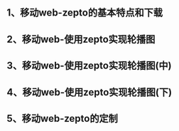 ## 1、移动web-zepto的基本特点和下载
## 2、移动web-使用zepto实现轮播图
## 3、移动web-使用zepto实现轮播图(中)
## 4、移动web-使用zepto实现轮播图(下)
## 5、移动web-zepto的定制